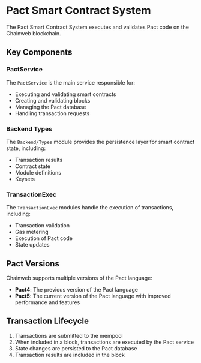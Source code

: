 # Pact Smart Contract System

The Pact Smart Contract System executes and validates Pact code on the Chainweb blockchain.

## Key Components

### PactService

The `PactService` is the main service responsible for:

- Executing and validating smart contracts
- Creating and validating blocks
- Managing the Pact database
- Handling transaction requests

### Backend Types

The `Backend/Types` module provides the persistence layer for smart contract state, including:

- Transaction results
- Contract state
- Module definitions
- Keysets

### TransactionExec

The `TransactionExec` modules handle the execution of transactions, including:

- Transaction validation
- Gas metering
- Execution of Pact code
- State updates

## Pact Versions

Chainweb supports multiple versions of the Pact language:

- **Pact4**: The previous version of the Pact language
- **Pact5**: The current version of the Pact language with improved performance and features

## Transaction Lifecycle

1. Transactions are submitted to the mempool
2. When included in a block, transactions are executed by the Pact service
3. State changes are persisted to the Pact database
4. Transaction results are included in the block
